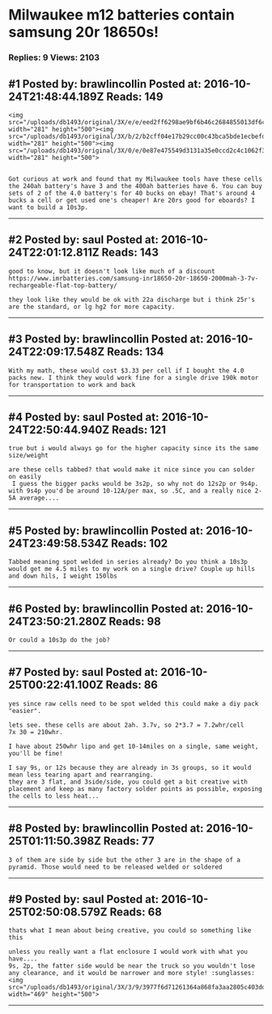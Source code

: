# Milwaukee m12 batteries contain samsung 20r 18650s!

### Replies: 9 Views: 2103

## \#1 Posted by: brawlincollin Posted at: 2016-10-24T21:48:44.189Z Reads: 149

```
<img src="/uploads/db1493/original/3X/e/e/eed2ff6298ae9bf6b46c2684855013df6c3c017a.jpg" width="281" height="500"><img src="/uploads/db1493/original/3X/b/2/b2cff04e17b29cc00c43bca5bde1ecbefd66ded0.jpg" width="281" height="500"><img src="/uploads/db1493/original/3X/0/e/0e87e475549d3131a35e0ccd2c4c1062f3282ef1.jpg" width="281" height="500">  


Got curious at work and found that my Milwaukee tools have these cells the 240ah battery's have 3 and the 400ah batteries have 6. You can buy sets of 2 of the 4.0 battery's for 40 bucks on ebay! That's around 4 bucks a cell or get used one's cheaper! Are 20rs good for eboards? I want to build a 10s3p.
```

---
## \#2 Posted by: saul Posted at: 2016-10-24T22:01:12.811Z Reads: 143

```
good to know, but it doesn't look like much of a discount
https://www.imrbatteries.com/samsung-inr18650-20r-18650-2000mah-3-7v-rechargeable-flat-top-battery/

they look like they would be ok with 22a discharge but i think 25r's are the standard, or lg hg2 for more capacity.
```

---
## \#3 Posted by: brawlincollin Posted at: 2016-10-24T22:09:17.548Z Reads: 134

```
With my math, these would cost $3.33 per cell if I bought the 4.0 packs new. I think they would work fine for a single drive 190k motor for transportation to work and back
```

---
## \#4 Posted by: saul Posted at: 2016-10-24T22:50:44.940Z Reads: 121

```
true but i would always go for the higher capacity since its the same size/weight

are these cells tabbed? that would make it nice since you can solder on easily
 I guess the bigger packs would be 3s2p, so why not do 12s2p or 9s4p.
with 9s4p you'd be around 10-12A/per max, so .5C, and a really nice 2-5A average....
```

---
## \#5 Posted by: brawlincollin Posted at: 2016-10-24T23:49:58.534Z Reads: 102

```
Tabbed meaning spot welded in series already? Do you think a 10s3p would get me 4.5 miles to my work on a single drive? Couple up hills and down hils, I weight 150lbs
```

---
## \#6 Posted by: brawlincollin Posted at: 2016-10-24T23:50:21.280Z Reads: 98

```
Or could a 10s3p do the job?
```

---
## \#7 Posted by: saul Posted at: 2016-10-25T00:22:41.100Z Reads: 86

```
yes since raw cells need to be spot welded this could make a diy pack "easier".

lets see. these cells are about 2ah. 3.7v, so 2*3.7 = 7.2whr/cell
7x 30 = 210whr.

I have about 250whr lipo and get 10-14miles on a single, same weight, you'll be fine!

I say 9s, or 12s because they are already in 3s groups, so it would mean less tearing apart and rearranging.
they are 3 flat, and 3side/side, you could get a bit creative with placement and keep as many factory solder points as possible, exposing the cells to less heat...
```

---
## \#8 Posted by: brawlincollin Posted at: 2016-10-25T01:11:50.398Z Reads: 77

```
3 of them are side by side but the other 3 are in the shape of a pyramid. Those would need to be released welded or soldered
```

---
## \#9 Posted by: saul Posted at: 2016-10-25T02:50:08.579Z Reads: 68

```
thats what I mean about being creative, you could so something like this

unless you really want a flat enclosure I would work with what you have....
9s, 2p, the fatter side would be near the truck so you wouldn't lose any clearance, and it would be narrower and more style! :sunglasses:
<img src="/uploads/db1493/original/3X/3/9/3977f6d71261364a868fa3aa2805c403dd0dd9f0.jpg" width="469" height="500">
```

---

